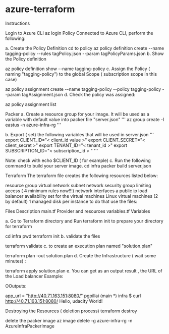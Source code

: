 # azure-terraform
Instructions

Login to Azure CLI
az login
Policy
Connected to Azure CLI, perform the following:

a. Create the Policy Definition
cd to policy
az policy definition create --name tagging-policy  --rules tagPolicy.json --param tagPolicyParams.json
b. Show the Policy definition

az policy definition show --name tagging-policy
c. Assign the Policy ( naming "tagging-policy") to the global Scope ( subscription scope in this case)

az policy assignment create --name tagging-policy --policy tagging-policy --param tagAssignment.json
d. Check the policy was assigned:

az policy assignment list

Packer
a. Create a resource group for your image. It will be used as a variable with default value into packer file "server.json" 
'''
az group create -l eastus -n azure-infra-rg
'''

b. Export ( set) the following variables that will be used in server.json
'''
export CLIENT_ID="< client_id value >"
export CLIENT_SECRET="< client_secret >"
export TENANT_ID="< tenant_id >"
export SUBSCRIPTION_ID="< subscription_id > "
'''

Note: check with echo $CLIENT_ID ( for example)
c. Run the following command to build your server image. 
cd infra
packer build server.json


Terraform
The terraform file creates the following resources listed below:

resource group
virtual network
subnet
network security group limiting access ( 4 minimum rules now!!!)
network interfaces
a public ip
load balancer
availability set for the virtual machines
Linux virtual machines (2 by default)
1 managed disk per instance
to do that use the files:

Files	Description
main.tf	Provider and resources
variables.tf	Variables

a. Go to Terraform directory and Run terraform init to prepare your directory for terraform

cd infra
pwd
terraform init
b. validate the files

terraform validate
c. to create an execution plan named "solution.plan"

terraform plan -out solution.plan
d. Create the Infrastructure ( wait some minutes) :

terraform apply solution.plan
e. You can get as an output result , the URL of the Load balancer Example:

OOutputs:

app_url = "http://40.71.163.151:8080/"
pgpillai (main *) infra
$ curl http://40.71.163.151:8080/
Hello, udacity World!


Destroying the Resources ( deletion process)
terraform destroy

delete the packer image
az image delete -g azure-infra-rg -n AzureInfraPackerImage
